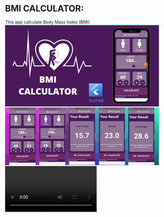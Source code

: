 <h1>BMI CALCULATOR:</h1>
This app calculate Body Mass Index (BMI)



<img src="BMI_CALCULATOR_SCREENSHOTS/pic 1.PNG" width="700" >
<img src="BMI_CALCULATOR_SCREENSHOTS/pic2.png" >
<video  controls>
  <source src="BMI_CALCULATOR_SCREENSHOTS/BMI CALCULATOR.mp4" type="video/mp4">

  Your browser does not support the video tag.
</video>

